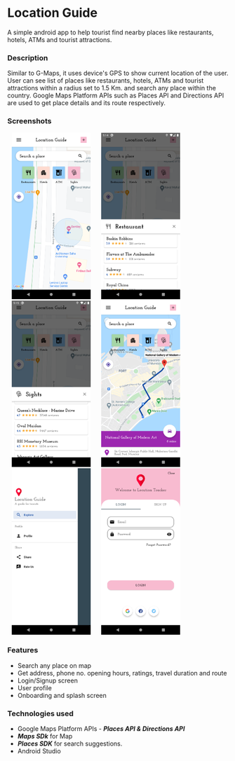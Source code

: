 # Location Guide
A simple android app to help tourist find nearby places like restaurants, hotels, ATMs and tourist attractions.

### Description
Similar to G-Maps, it uses device's GPS to show current location of the user. User can see list of places like restaurants, hotels, ATMs and tourist attractions within a radius set to 1.5 Km. and search any place within the country. Google Maps Platform APIs such as Places API and Directions API are used to get place details and its route respectively.

### Screenshots

<p float="left">
<img src="https://github.com/lookthisisaddy/Location-Guide/blob/master/app/screenshots/explore.png" width="180" height="380" hspace="10"> 
<img src="https://github.com/lookthisisaddy/Location-Guide/blob/master/app/screenshots/restaurant.png" width="180" height="380" hspace="10">
<img src="https://github.com/lookthisisaddy/Location-Guide/blob/master/app/screenshots/sights.png" width="180" height="380" hspace="10">
<img src="https://github.com/lookthisisaddy/Location-Guide/blob/master/app/screenshots/polyline.png" width="180" height="380" hspace="10">
<img src="https://github.com/lookthisisaddy/Location-Guide/blob/master/app/screenshots/drawer.png" width="180" height="380" hspace="10">
<img src="https://github.com/lookthisisaddy/Location-Guide/blob/master/app/screenshots/login.png" width="180" height="380" hspace="10"> 
</p>

### Features
- Search any place on map
- Get address, phone no. opening hours, ratings, travel duration and route
- Login/Signup screen
- User profile
- Onboarding and splash screen

### Technologies used
- Google Maps Platform APIs - ***Places API & Directions API***
- ***Maps SDk*** for Map
- ***Places SDK*** for search suggestions.
- Android Studio


 
